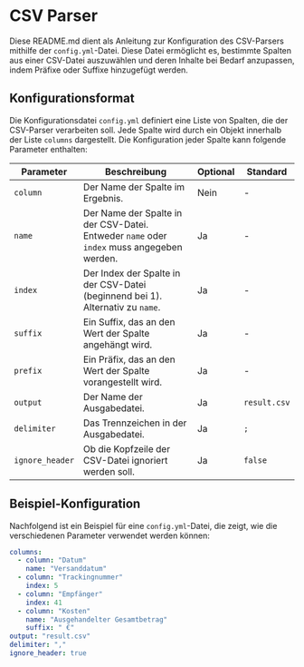 # CSV Parser

Diese README.md dient als Anleitung zur Konfiguration des CSV-Parsers mithilfe der `config.yml`-Datei. Diese Datei ermöglicht es, bestimmte Spalten aus einer CSV-Datei auszuwählen und deren Inhalte bei Bedarf anzupassen, indem Präfixe oder Suffixe hinzugefügt werden.

## Konfigurationsformat

Die Konfigurationsdatei `config.yml` definiert eine Liste von Spalten, die der CSV-Parser verarbeiten soll. Jede Spalte wird durch ein Objekt innerhalb der Liste `columns` dargestellt. Die Konfiguration jeder Spalte kann folgende Parameter enthalten:

| Parameter       | Beschreibung                                                                              | Optional | Standard     |
| --------------- | ----------------------------------------------------------------------------------------- | -------- | ------------ |
| `column`        | Der Name der Spalte im Ergebnis.                                                          | Nein     | -            |
| `name`          | Der Name der Spalte in der CSV-Datei. Entweder `name` oder `index` muss angegeben werden. | Ja       | -            |
| `index`         | Der Index der Spalte in der CSV-Datei (beginnend bei 1). Alternativ zu `name`.            | Ja       | -            |
| `suffix`        | Ein Suffix, das an den Wert der Spalte angehängt wird.                                    | Ja       | -            |
| `prefix`        | Ein Präfix, das an den Wert der Spalte vorangestellt wird.                                | Ja       | -            |
| `output`        | Der Name der Ausgabedatei.                                                                | Ja       | `result.csv` |
| `delimiter`     | Das Trennzeichen in der Ausgabedatei.                                                     | Ja       | `;`          |
| `ignore_header` | Ob die Kopfzeile der CSV-Datei ignoriert werden soll.                                     | Ja       | `false`      |

## Beispiel-Konfiguration

Nachfolgend ist ein Beispiel für eine `config.yml`-Datei, die zeigt, wie die verschiedenen Parameter verwendet werden können:

```yaml
columns:
  - column: "Datum"
    name: "Versanddatum"
  - column: "Trackingnummer"
    index: 5
  - column: "Empfänger"
    index: 41
  - column: "Kosten"
    name: "Ausgehandelter Gesamtbetrag"
    suffix: " €"
output: "result.csv"
delimiter: ","
ignore_header: true
```